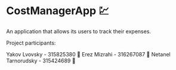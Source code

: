 # CostManagerApp 💹

An application that allows its users to track their expenses.


Project participants:

Yakov Lvovsky - 315825380 🐉
Erez Mizrahi - 316267087 🦖
Netanel Tarnorudsky - 315424689 🦈
